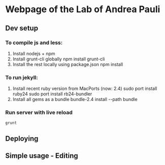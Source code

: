 Webpage of the Lab of Andrea Pauli
==================================


Dev setup
---------

### To compile js and less:

1. Install nodejs + npm
2. Install grunt-cli globally
    npm install grunt-cli
3. Install the rest locally using package.json
    npm install

### To run jekyll:

1. Install recent ruby version from MacPorts (now: 2.4)
    sudo port install ruby24
    sudo port install rb24-bundler
2. Install all gems as a bundle
    bundle-2.4 install --path bundle

### Run server with live reload

    grunt

Deploying
---------


Simple usage - Editing
----------------------
